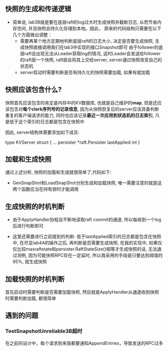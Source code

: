 ## 快照的生成和传递逻辑
- 简单说, lab3B就是要在底层raft的log过大时生成快照并截断日志, 从而节省内存空间, 并且快照会持久化存储到本地。因此， 原来的代码结构只需要在以下几个方面做出调整：
    - 需要再某个地方定期地判断底层raft的日志大小, 决定是否要生成快照, 生成快照直接调用我们在lab3中实现的接口Snapshot即可
    由于follower的底层raft会出现无法从Leader获取log的情况, 这时Leader会发送给follower的raft层一个快照, raft层会将其上交给server, server通过快照改变自己的状态机
    - server启动时需要判断是否有持久化的快照需要加载, 如果有就加载

## 快照应该包含什么?

快照首先应该包含的肯定是内存中的KV数据库, 也就是自己维护的**map**, 但是还应该包含对**每个clerk序列号的记录信息**, 因为从快照恢复后的server应该具备判断重复的客户端请求的能力, 同时也应该记录**最近一次应用到状态机的日志索引**, 凡是低于这个索引的日志都是包含在快照中

因此, server结构体需要添加如下成员:

type KVServer struct {
    ...
	persister    *raft.Persister
	lastApplied  int
}

## 加载和生成快照

通过上述分析, 快照的加载和生成就很简单了,代码如下:

- GenSnapShot和LoadSnapShot分别生成和加载快照, 唯一需要注意的就是这两个函数应当在持有锁时才能调用
## 生成快照的时机判断

- 由于ApplyHandler协程会不断地读取raft commit的通道, 所以每收到一个log后进行判断即可

- 这里还需要进行之前提到的判断: 低于lastApplied索引的日志都是包含在快照中, 在尽显lab4A的操作之后, 再判断是否需要生成快照, 在我的实现中, 如果仅仅比较maxraftstate和persister.RaftStateSize()相等才生成快照的话, 无法通过测例, 因为可能快照RPC存在一定延时, 所以我采用的手段是只要达到阈值的95%, 就生成快照
## 加载快照的时机判断
首先启动时需要判断是否需要加载快照, 然后就是ApplyHandler从通道收到快照时需要判断加载, 都很简单


## 遇到的问题
### TestSnapshotUnreliable3B超时
在之前的设计中，每个请求到来我都要通知AppendEntries，导致发送的RPC过多